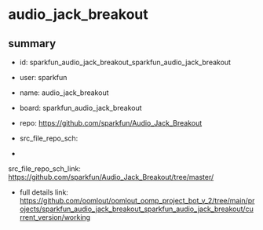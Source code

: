 # audio_jack_breakout
 
## summary 
* id: sparkfun_audio_jack_breakout_sparkfun_audio_jack_breakout
* user: sparkfun
* name: audio_jack_breakout
* board: sparkfun_audio_jack_breakout
* repo: https://github.com/sparkfun/Audio_Jack_Breakout



* src_file_repo_sch: 
*
 src_file_repo_sch_link: https://github.com/sparkfun/Audio_Jack_Breakout/tree/master/
* full details link: https://github.com/oomlout/oomlout_oomp_project_bot_v_2/tree/main/projects/sparkfun_audio_jack_breakout_sparkfun_audio_jack_breakout/current_version/working  






